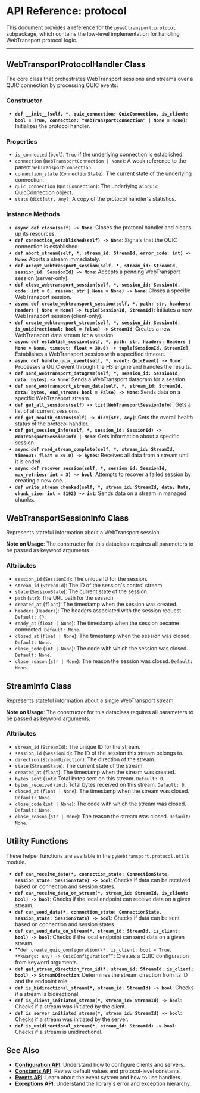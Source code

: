 # API Reference: protocol

This document provides a reference for the `pywebtransport.protocol` subpackage, which contains the low-level implementation for handling WebTransport protocol logic.

---

## WebTransportProtocolHandler Class

The core class that orchestrates WebTransport sessions and streams over a QUIC connection by processing QUIC events.

### Constructor

- **`def __init__(self, *, quic_connection: QuicConnection, is_client: bool = True, connection: "WebTransportConnection" | None = None)`**: Initializes the protocol handler.

### Properties

- `is_connected` (`bool`): `True` if the underlying connection is established.
- `connection` (`WebTransportConnection | None`): A weak reference to the parent `WebTransportConnection`.
- `connection_state` (`ConnectionState`): The current state of the underlying connection.
- `quic_connection` (`QuicConnection`): The underlying `aioquic` QuicConnection object.
- `stats` (`dict[str, Any]`: A copy of the protocol handler's statistics.

### Instance Methods

- **`async def close(self) -> None`**: Closes the protocol handler and cleans up its resources.
- **`def connection_established(self) -> None`**: Signals that the QUIC connection is established.
- **`def abort_stream(self, *, stream_id: StreamId, error_code: int) -> None`**: Aborts a stream immediately.
- **`def accept_webtransport_session(self, *, stream_id: StreamId, session_id: SessionId) -> None`**: Accepts a pending WebTransport session (server-only).
- **`def close_webtransport_session(self, *, session_id: SessionId, code: int = 0, reason: str | None = None) -> None`**: Closes a specific WebTransport session.
- **`async def create_webtransport_session(self, *, path: str, headers: Headers | None = None) -> tuple[SessionId, StreamId]`**: Initiates a new WebTransport session (client-only).
- **`def create_webtransport_stream(self, *, session_id: SessionId, is_unidirectional: bool = False) -> StreamId`**: Creates a new WebTransport data stream for a session.
- **`async def establish_session(self, *, path: str, headers: Headers | None = None, timeout: float = 30.0) -> tuple[SessionId, StreamId]`**: Establishes a WebTransport session with a specified timeout.
- **`async def handle_quic_event(self, *, event: QuicEvent) -> None`**: Processes a QUIC event through the H3 engine and handles the results.
- **`def send_webtransport_datagram(self, *, session_id: SessionId, data: bytes) -> None`**: Sends a WebTransport datagram for a session.
- **`def send_webtransport_stream_data(self, *, stream_id: StreamId, data: bytes, end_stream: bool = False) -> None`**: Sends data on a specific WebTransport stream.
- **`def get_all_sessions(self) -> list[WebTransportSessionInfo]`**: Gets a list of all current sessions.
- **`def get_health_status(self) -> dict[str, Any]`**: Gets the overall health status of the protocol handler.
- **`def get_session_info(self, *, session_id: SessionId) -> WebTransportSessionInfo | None`**: Gets information about a specific session.
- **`async def read_stream_complete(self, *, stream_id: StreamId, timeout: float = 30.0) -> bytes`**: Receives all data from a stream until it is ended.
- **`async def recover_session(self, *, session_id: SessionId, max_retries: int = 3) -> bool`**: Attempts to recover a failed session by creating a new one.
- **`def write_stream_chunked(self, *, stream_id: StreamId, data: Data, chunk_size: int = 8192) -> int`**: Sends data on a stream in managed chunks.

## WebTransportSessionInfo Class

Represents stateful information about a WebTransport session.

**Note on Usage**: The constructor for this dataclass requires all parameters to be passed as keyword arguments.

### Attributes

- `session_id` (`SessionId`): The unique ID for the session.
- `stream_id` (`StreamId`): The ID of the session's control stream.
- `state` (`SessionState`): The current state of the session.
- `path` (`str`): The URL path for the session.
- `created_at` (`float`): The timestamp when the session was created.
- `headers` (`Headers`): The headers associated with the session request. `Default: {}`.
- `ready_at` (`float | None`): The timestamp when the session became connected. `Default: None`.
- `closed_at` (`float | None`): The timestamp when the session was closed. `Default: None`.
- `close_code` (`int | None`): The code with which the session was closed. `Default: None`.
- `close_reason` (`str | None`): The reason the session was closed. `Default: None`.

## StreamInfo Class

Represents stateful information about a single WebTransport stream.

**Note on Usage**: The constructor for this dataclass requires all parameters to be passed as keyword arguments.

### Attributes

- `stream_id` (`StreamId`): The unique ID for the stream.
- `session_id` (`SessionId`): The ID of the session this stream belongs to.
- `direction` (`StreamDirection`): The direction of the stream.
- `state` (`StreamState`): The current state of the stream.
- `created_at` (`float`): The timestamp when the stream was created.
- `bytes_sent` (`int`): Total bytes sent on this stream. `Default: 0`.
- `bytes_received` (`int`): Total bytes received on this stream. `Default: 0`.
- `closed_at` (`float | None`): The timestamp when the stream was closed. `Default: None`.
- `close_code` (`int | None`): The code with which the stream was closed. `Default: None`.
- `close_reason` (`str | None`): The reason the stream was closed. `Default: None`.

## Utility Functions

These helper functions are available in the `pywebtransport.protocol.utils` module.

- **`def can_receive_data(*, connection_state: ConnectionState, session_state: SessionState) -> bool`**: Checks if data can be received based on connection and session states.
- **`def can_receive_data_on_stream(*, stream_id: StreamId, is_client: bool) -> bool`**: Checks if the local endpoint can receive data on a given stream.
- **`def can_send_data(*, connection_state: ConnectionState, session_state: SessionState) -> bool`**: Checks if data can be sent based on connection and session states.
- **`def can_send_data_on_stream(*, stream_id: StreamId, is_client: bool) -> bool`**: Checks if the local endpoint can send data on a given stream.
- **`def create_quic_configuration(\*, is_client: bool = True, **kwargs: Any) -> QuicConfiguration`\*\*: Creates a QUIC configuration from keyword arguments.
- **`def get_stream_direction_from_id(*, stream_id: StreamId, is_client: bool) -> StreamDirection`**: Determines the stream direction from its ID and the endpoint role.
- **`def is_bidirectional_stream(*, stream_id: StreamId) -> bool`**: Checks if a stream is bidirectional.
- **`def is_client_initiated_stream(*, stream_id: StreamId) -> bool`**: Checks if a stream was initiated by the client.
- **`def is_server_initiated_stream(*, stream_id: StreamId) -> bool`**: Checks if a stream was initiated by the server.
- **`def is_unidirectional_stream(*, stream_id: StreamId) -> bool`**: Checks if a stream is unidirectional.

## See Also

- **[Configuration API](config.md)**: Understand how to configure clients and servers.
- **[Constants API](constants.md)**: Review default values and protocol-level constants.
- **[Events API](events.md)**: Learn about the event system and how to use handlers.
- **[Exceptions API](exceptions.md)**: Understand the library's error and exception hierarchy.
